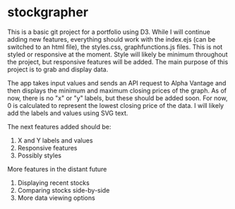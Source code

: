 # stockgrapher

This is a basic git project for a portfolio using D3. While I will continue adding new features, everything should work with the index.ejs (can be switched to an html file), the styles.css, graphfunctions.js files. This is not styled or responsive at the moment. Style will likely be minimum throughout the project, but responsive features will be added. The main purpose of this project is to grab and display data.

The app takes input values and sends an API request to Alpha Vantage and then displays the minimum and maximum closing prices of the graph. As of now, there is no "x" or "y" labels, but these should be added soon. For now, 0 is calculated to represent the lowest closing price of the data. I will likely add the labels and values using SVG text.

The next features added should be:
1) X and Y labels and values
2) Responsive features
3) Possibly styles

More features in the distant future
1) Displaying recent stocks
2) Comparing stocks side-by-side
3) More data viewing options
